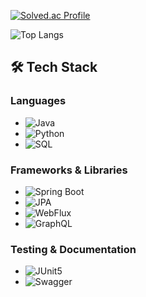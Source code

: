 [![Solved.ac Profile](http://mazassumnida.wtf/api/generate_badge?boj=sdpr)](https://solved.ac/sdpr)

![Top Langs](https://github-readme-stats.vercel.app/api/top-langs/?username=S-DPR&layout=compact&theme=dark)


## 🛠️ Tech Stack

### Languages
- ![Java](https://img.shields.io/badge/Java-007396?style=flat-square&logo=openjdk&logoColor=white)
- ![Python](https://img.shields.io/badge/Python-3776AB?style=flat-square&logo=python&logoColor=white)
- ![SQL](https://img.shields.io/badge/PostgreSQL-4169E1?style=flat-square&logo=postgresql&logoColor=white)

### Frameworks & Libraries
- ![Spring Boot](https://img.shields.io/badge/Spring_Boot-6DB33F?style=flat-square&logo=springboot&logoColor=white)
- ![JPA](https://img.shields.io/badge/JPA-59666C?style=flat-square)
- ![WebFlux](https://img.shields.io/badge/WebFlux-0D7963?style=flat-square)
- ![GraphQL](https://img.shields.io/badge/GraphQL-E10098?style=flat-square&logo=graphql&logoColor=white)

### Testing & Documentation
- ![JUnit5](https://img.shields.io/badge/JUnit5-25A162?style=flat-square)
- ![Swagger](https://img.shields.io/badge/Swagger-85EA2D?style=flat-square&logo=swagger&logoColor=black)


<!--
**S-DPR/S-DPR** is a ✨ _special_ ✨ repository because its `README.md` (this file) appears on your GitHub profile.

Here are some ideas to get you started:

- 🔭 I’m currently working on ...
- 🌱 I’m currently learning ...
- 👯 I’m looking to collaborate on ...
- 🤔 I’m looking for help with ...
- 💬 Ask me about ...
- 📫 How to reach me: ...
- 😄 Pronouns: ...
- ⚡ Fun fact: ...
-->
